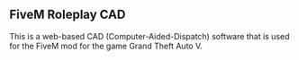 ## FiveM Roleplay CAD

This is a web-based CAD (Computer-Aided-Dispatch) software that is used for the FiveM mod for the game Grand Theft Auto V.
